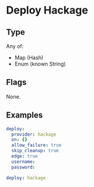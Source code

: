 # Deploy Hackage



## Type

Any of:

* Map (Hash)
* Enum (known String)

## Flags

None.


## Examples

```yaml
deploy:
  provider: hackage
  on: {}
  allow_failure: true
  skip_cleanup: true
  edge: true
  username: 
  password:
```

```yaml
deploy: hackage

```
